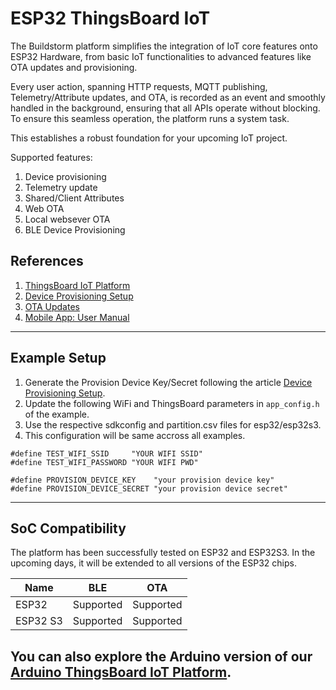 # ESP32 ThingsBoard IoT
The Buildstorm platform simplifies the integration of IoT core features onto ESP32 Hardware, from basic IoT functionalities to advanced features like OTA updates and provisioning.

Every user action, spanning HTTP requests, MQTT publishing, Telemetry/Attribute updates, and OTA, is recorded as an event and smoothly handled in the background, ensuring that all APIs operate without blocking. To ensure this seamless operation, the platform runs a system task.

This establishes a robust foundation for your upcoming IoT project.

Supported features:

1. Device provisioning
2. Telemetry update
3. Shared/Client Attributes
4. Web OTA
5. Local websever OTA
6. BLE Device Provisioning

## References

1. [ThingsBoard IoT Platform](https://buildstorm.com/solutions/esp32-thingsboard-iot-platform/)
1. [Device Provisioning Setup](https://buildstorm.com/blog/thingsboard-iot-device-provisioning-setup/)
2. [OTA Updates](https://buildstorm.com/blog/thingsboard-ota-updates/)
3. [Mobile App: User Manual](https://buildstorm.com/blog/thingsboard-mobile-app-user-manual/)


---
## Example Setup
1. Generate the Provision Device Key/Secret following the article [Device Provisioning Setup](https://buildstorm.com/blog/thingsboard-iot-device-provisioning-setup/).
2. Update the following WiFi and ThingsBoard parameters in `app_config.h` of the example.
3. Use the respective sdkconfig and partition.csv files for esp32/esp32s3.
4. This configuration will be same accross all examples.

```
#define TEST_WIFI_SSID     "YOUR WIFI SSID"
#define TEST_WIFI_PASSWORD "YOUR WIFI PWD"

#define PROVISION_DEVICE_KEY    "your provision device key"
#define PROVISION_DEVICE_SECRET "your provision device secret"
```

---
## SoC Compatibility

The platform has been successfully tested on ESP32 and ESP32S3. In the upcoming days, it will be extended to  all versions of the ESP32 chips.

| Name            | BLE           | OTA           |
|-----------------|---------------|---------------|
| ESP32           | Supported     | Supported     |
| ESP32 S3        | Supported     | Supported     |



You can also explore the Arduino version of our [Arduino ThingsBoard IoT Platform](https://github.com/BuildStormTechnologies/arduino-esp32-thingsboard-iot).
---



